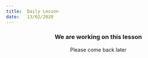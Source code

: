```yaml
---
title:  Daily Lesson
date:   13/02/2020
---
```


### <center>We are working on this lesson</center>
<center>Please come back later</center>